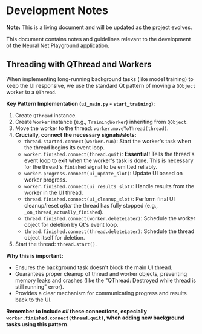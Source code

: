 # Development Notes

**Note:** This is a living document and will be updated as the project evolves.

This document contains notes and guidelines relevant to the development of the Neural Net Playground application.

## Threading with QThread and Workers

When implementing long-running background tasks (like model training) to keep the UI responsive, we use the standard Qt pattern of moving a `QObject` worker to a `QThread`.

**Key Pattern Implementation (`ui_main.py` - `start_training`):**

1.  Create `QThread` instance.
2.  Create `Worker` instance (e.g., `TrainingWorker`) inheriting from `QObject`.
3.  Move the worker to the thread: `worker.moveToThread(thread)`.
4.  **Crucially, connect the necessary signals/slots:**
    *   `thread.started.connect(worker.run)`: Start the worker's task when the thread begins its event loop.
    *   `worker.finished.connect(thread.quit)`: **Essential!** Tells the thread's event loop to exit when the worker's task is done. This is necessary for the thread's `finished` signal to be emitted reliably.
    *   `worker.progress.connect(ui_update_slot)`: Update UI based on worker progress.
    *   `worker.finished.connect(ui_results_slot)`: Handle results from the worker in the UI thread.
    *   `thread.finished.connect(ui_cleanup_slot)`: Perform final UI cleanup/reset *after* the thread has fully stopped (e.g., `_on_thread_actually_finished`).
    *   `thread.finished.connect(worker.deleteLater)`: Schedule the worker object for deletion by Qt's event loop.
    *   `thread.finished.connect(thread.deleteLater)`: Schedule the thread object itself for deletion.
5.  Start the thread: `thread.start()`.

**Why this is important:**

*   Ensures the background task doesn't block the main UI thread.
*   Guarantees proper cleanup of thread and worker objects, preventing memory leaks and crashes (like the "QThread: Destroyed while thread is still running" error).
*   Provides a clear mechanism for communicating progress and results back to the UI.

**Remember to include *all* these connections, especially `worker.finished.connect(thread.quit)`, when adding new background tasks using this pattern.** 